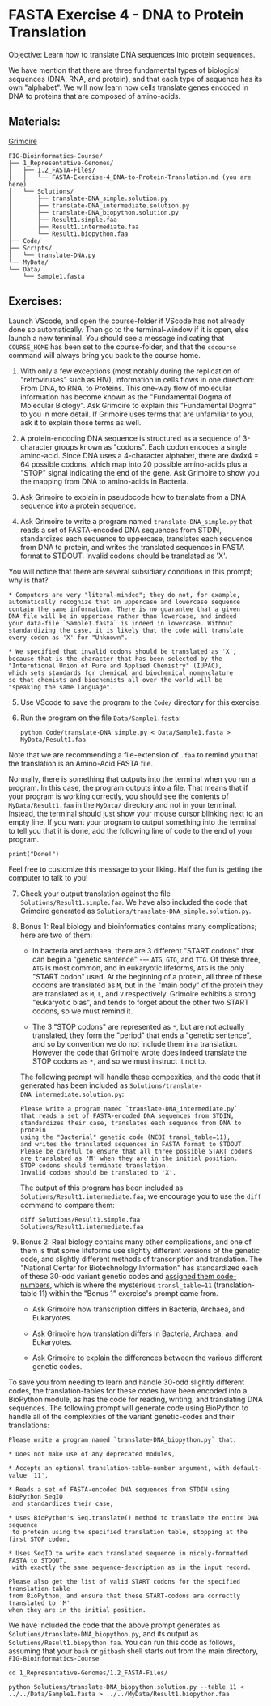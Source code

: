# FASTA Exercise 4 - DNA to Protein Translation

Objective: Learn how to translate DNA sequences into protein sequences.

We have mention that there are three fundamental types of biological sequences (DNA, RNA, and protein), and that each type of sequence has its own "alphabet". We will now learn how cells translate genes encoded in DNA to proteins that are composed of amino-acids.


## Materials: 

[Grimoire](https://chat.openai.com/g/g-n7Rs0IK86-grimoire)

```
FIG-Bioinformatics-Course/
├── 1_Representative-Genomes/
│   ├── 1.2_FASTA-Files/
│   │   └── FASTA-Exercise-4_DNA-to-Protein-Translation.md (you are here)
│   └── Solutions/
│       ├── translate-DNA_simple.solution.py
│       ├── translate-DNA_intermediate.solution.py       
│       ├── translate-DNA_biopython.solution.py
│       ├── Result1.simple.faa
│       ├── Result1.intermediate.faa
│       └── Result1.biopython.faa
├── Code/
├── Scripts/
│   └── translate-DNA.py
└── MyData/
└── Data/
    └── Sample1.fasta
```

## Exercises:

Launch VScode, and open the course-folder
if VScode has not already done so automatically.
Then go to the terminal-window if it is open,
else launch a new terminal.
You should see a message indicating that `COURSE_HOME`
has been set to the course-folder, and that the
`cdcourse` command will always bring you back
to the course home.


1. With only a few exceptions (most notably during the replication of "retroviruses" such as HIV), information in cells flows in one direction: From DNA, to RNA, to Proteins. This one-way flow of molecular information has become known as the "Fundamental Dogma of Molecular Biology". Ask Grimoire to explain this "Fundamental Dogma" to you in more detail. If Grimoire uses terms that are unfamiliar to you, ask it to explain those terms as well.

2. A protein-encoding DNA sequence is structured as a sequence of 3-character groups known as "codons". Each codon encodes a single amino-acid. Since DNA uses a 4-character alphabet, there are 4x4x4 = 64 possible codons, which map into 20 possible amino-acids plus a "STOP" signal indicating the end of the gene. Ask Grimoire to show you the mapping from DNA to amino-acids in Bacteria.

3. Ask Grimoire to explain in pseudocode how to translate from a DNA sequence into a protein sequence.

4. Ask Grimoire to write a program named `translate-DNA_simple.py` that reads a set of FASTA-encoded DNA sequences from STDIN, standardizes each sequence to uppercase, translates each sequence from DNA to protein, and writes the translated sequences in FASTA format to STDOUT.
Invalid codons should be translated as 'X'.

You will notice that there are several subsidiary conditions
in this prompt; why is that?

    * Computers are very "literal-minded"; they do not, for example,
    automatically recognize that an uppercase and lowercase sequence
    contain the same information. There is no guarantee that a given
    DNA file will be in uppercase rather than lowercase, and indeed
    your data-file `Sample1.fasta` is indeed in lowercase. Without
    standardizing the case, it is likely that the code will translate
    every codon as 'X' for "Unknown".

    * We specified that invalid codons should be translated as 'X',
    because that is the character that has been selected by the
    "Interntional Union of Pure and Applied Chemistry" (IUPAC),
    which sets standards for chemical and biochemical nomenclature
    so that chemists and biochemists all over the world will be
    "speaking the same language".

5. Use VScode to save the program to the `Code/` directory for this exercise.

6. Run the program on the file `Data/Sample1.fasta`:
    ```
    python Code/translate-DNA_simple.py < Data/Sample1.fasta > MyData/Result1.faa
    ```
Note that we are recommending a file-extension of `.faa` to remind you that the translation is an Amino-Acid FASTA file.

Normally, there is something that outputs into the terminal when you run a program. In this case, the program outputs into a file. That means that if your program is working correctly, you should see the contents of `MyData/Result1.faa` in the `MyData/` directory and not in your terminal. Instead, the terminal should just show your mouse cursor blinking next to an empty line. If you want your program to output something into the terminal to tell you that it is done, add the following line of code to the end of your program.
```
print("Done!")
```
Feel free to customize this message to your liking. Half the fun is getting the computer to talk to you!


7. Check your output translation against the file `Solutions/Result1.simple.faa`.
We have also included the code that Grimoire generated as `Solutions/translate-DNA_simple.solution.py`.

8. Bonus 1: Real biology and bioinformatics contains many complications; here are two of them:

    * In bacteria and archaea, there are 3 different "START codons"
    that can begin a "genetic sentence" --- `ATG`, `GTG`, and `TTG`.
    Of these three, `ATG` is most common, and in eukaryotic lifeforms,
    `ATG` is the only "START codon" used.
    At the beginning of a protein, all three of these codons are
    translated as `M`, but in the "main body" of the protein
    they are translated as `M`, `L`, and `V` respectively.
    Grimoire exhibits a strong "eukaryotic bias", and tends to forget
    about the other two START codons, so we must remind it.

    * The 3 "STOP codons" are represented as `*`, but are not actually
    translated, they form the "period" that ends a "genetic sentence",
    and so by convention we do not include them in a translation.
    However the code that Grimoire wrote does indeed translate the
    STOP codons as `*`, and so we must instruct it not to.

    The following prompt will handle these compexities,
    and the code that it generated has been included as
    `Solutions/translate-DNA_intermediate.solution.py`:
    ```
    Please write a program named `translate-DNA_intermediate.py`
    that reads a set of FASTA-encoded DNA sequences from STDIN,
    standardizes their case, translates each sequence from DNA to protein
    using the "Bacterial" genetic code (NCBI transl_table=11),
    and writes the translated sequences in FASTA format to STDOUT.
    Please be careful to ensure that all three possible START codons
    are translated as 'M' when they are in the initial position.
    STOP codons should terminate translation.
    Invalid codons should be translated to 'X'.
    ```

    The output of this program has been included as
    `Solutions/Result1.intermediate.faa`;
    we encourage you to use the `diff` command to compare them:
    ```
    diff Solutions/Result1.simple.faa Solutions/Result1.intermediate.faa
    ```

9. Bonus 2: Real biology contains many other complications, and one of them is that some lifeforms use slightly different versions of the genetic code, and slightly different methods of transcription and translation. The "National Center for Biotechnology Information"
has standardized each of these 30-odd variant genetic codes and [assigned them
code-numbers,](https://en.wikipedia.org/wiki/List_of_genetic_codes) which is where the mysterious `transl_table=11` (translation-table 11) within the "Bonus 1" exercise's prompt came from.

    * Ask Grimoire how transcription differs in Bacteria, Archaea, and Eukaryotes.

    * Ask Grimoire how translation differs in Bacteria, Archaea, and Eukaryotes.

    * Ask Grimoire to explain the differences between the various different genetic codes.

To save you from needing to learn and handle 30-odd slightly different
codes, the translation-tables for these codes have been encoded into a BioPython module, as has the code
for reading, writing, and translating DNA sequences.
The following prompt will generate code using BioPython to handle all of the complexities of the variant genetic-codes and their translations:

```
Please write a program named `translate-DNA_biopython.py` that:

* Does not make use of any deprecated modules,

* Accepts an optional translation-table-number argument, with default-value '11',

* Reads a set of FASTA-encoded DNA sequences from STDIN using BioPython SeqIO
 and standardizes their case,

* Uses BioPython's Seq.translate() method to translate the entire DNA sequence
 to protein using the specified translation table, stopping at the first STOP codon,

* Uses SeqIO to write each translated sequence in nicely-formatted FASTA to STDOUT,
 with exactly the same sequence-description as in the input record.

Please also get the list of valid START codons for the specified translation-table
from BioPython, and ensure that these START-codons are correctly translated to 'M'
when they are in the initial position.
```

We have included the code that the above prompt generates as `Solutions/translate-DNA_biopython.py`,
and its output as `Solutions/Result1.biopython.faa`.
You can run this code as follows,
assuming that your `bash` or `gitbash` shell starts out from the main directory, `FIG-Bioinformatics-Course`
```
cd 1_Representative-Genomes/1.2_FASTA-Files/

python Solutions/translate-DNA_biopython.solution.py --table 11 < ../../Data/Sample1.fasta > ../../MyData/Result1.biopython.faa
```

